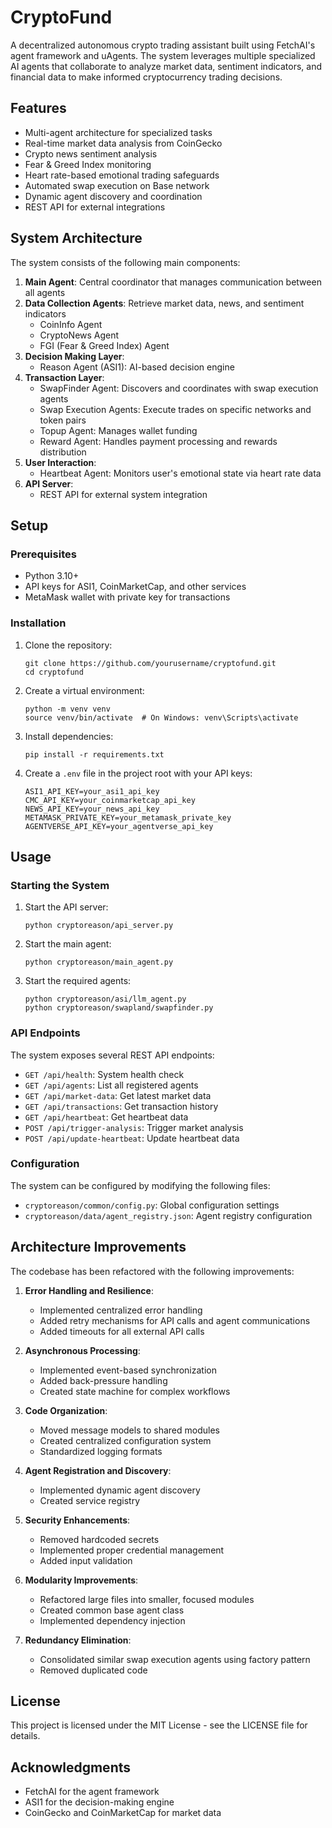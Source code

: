 # CryptoFund

A decentralized autonomous crypto trading assistant built using FetchAI's agent framework and uAgents. The system leverages multiple specialized AI agents that collaborate to analyze market data, sentiment indicators, and financial data to make informed cryptocurrency trading decisions.

## Features

- Multi-agent architecture for specialized tasks
- Real-time market data analysis from CoinGecko
- Crypto news sentiment analysis
- Fear & Greed Index monitoring
- Heart rate-based emotional trading safeguards
- Automated swap execution on Base network
- Dynamic agent discovery and coordination
- REST API for external integrations

## System Architecture

The system consists of the following main components:

1. **Main Agent**: Central coordinator that manages communication between all agents
2. **Data Collection Agents**: Retrieve market data, news, and sentiment indicators
   - CoinInfo Agent
   - CryptoNews Agent
   - FGI (Fear & Greed Index) Agent
3. **Decision Making Layer**:
   - Reason Agent (ASI1): AI-based decision engine
4. **Transaction Layer**:
   - SwapFinder Agent: Discovers and coordinates with swap execution agents
   - Swap Execution Agents: Execute trades on specific networks and token pairs
   - Topup Agent: Manages wallet funding
   - Reward Agent: Handles payment processing and rewards distribution
5. **User Interaction**:
   - Heartbeat Agent: Monitors user's emotional state via heart rate data
6. **API Server**:
   - REST API for external system integration

## Setup

### Prerequisites

- Python 3.10+
- API keys for ASI1, CoinMarketCap, and other services
- MetaMask wallet with private key for transactions

### Installation

1. Clone the repository:
   ```
   git clone https://github.com/yourusername/cryptofund.git
   cd cryptofund
   ```

2. Create a virtual environment:
   ```
   python -m venv venv
   source venv/bin/activate  # On Windows: venv\Scripts\activate
   ```

3. Install dependencies:
   ```
   pip install -r requirements.txt
   ```

4. Create a `.env` file in the project root with your API keys:
   ```
   ASI1_API_KEY=your_asi1_api_key
   CMC_API_KEY=your_coinmarketcap_api_key
   NEWS_API_KEY=your_news_api_key
   METAMASK_PRIVATE_KEY=your_metamask_private_key
   AGENTVERSE_API_KEY=your_agentverse_api_key
   ```

## Usage

### Starting the System

1. Start the API server:
   ```
   python cryptoreason/api_server.py
   ```

2. Start the main agent:
   ```
   python cryptoreason/main_agent.py
   ```

3. Start the required agents:
   ```
   python cryptoreason/asi/llm_agent.py
   python cryptoreason/swapland/swapfinder.py
   ```

### API Endpoints

The system exposes several REST API endpoints:

- `GET /api/health`: System health check
- `GET /api/agents`: List all registered agents
- `GET /api/market-data`: Get latest market data
- `GET /api/transactions`: Get transaction history
- `GET /api/heartbeat`: Get heartbeat data
- `POST /api/trigger-analysis`: Trigger market analysis
- `POST /api/update-heartbeat`: Update heartbeat data

### Configuration

The system can be configured by modifying the following files:

- `cryptoreason/common/config.py`: Global configuration settings
- `cryptoreason/data/agent_registry.json`: Agent registry configuration

## Architecture Improvements

The codebase has been refactored with the following improvements:

1. **Error Handling and Resilience**:
   - Implemented centralized error handling
   - Added retry mechanisms for API calls and agent communications
   - Added timeouts for all external API calls

2. **Asynchronous Processing**:
   - Implemented event-based synchronization
   - Added back-pressure handling
   - Created state machine for complex workflows

3. **Code Organization**:
   - Moved message models to shared modules
   - Created centralized configuration system
   - Standardized logging formats

4. **Agent Registration and Discovery**:
   - Implemented dynamic agent discovery
   - Created service registry

5. **Security Enhancements**:
   - Removed hardcoded secrets
   - Implemented proper credential management
   - Added input validation

6. **Modularity Improvements**:
   - Refactored large files into smaller, focused modules
   - Created common base agent class
   - Implemented dependency injection

7. **Redundancy Elimination**:
   - Consolidated similar swap execution agents using factory pattern
   - Removed duplicated code

## License

This project is licensed under the MIT License - see the LICENSE file for details.

## Acknowledgments

- FetchAI for the agent framework
- ASI1 for the decision-making engine
- CoinGecko and CoinMarketCap for market data